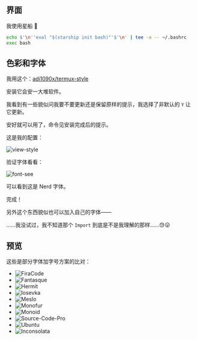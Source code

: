
## 界面

我使用星船 🚀

~~~ sh
echo $'\n''eval "$(starship init bash)"'$'\n' | tee -a -- ~/.bashrc
exec bash
~~~

## 色彩和字体

我用这个：[adi1090x/termux-style](https://github.com/adi1090x/termux-style)

安装它会安一大堆软件。

我看到有一些貌似问我要不要更新还是保留原样的提示，我选择了非默认的 `Y` 让它更新。

安好就可以用了，命令见安装完成后的提示。

这是我的配置：

![view-style](./Screenshot_2022-04-29-12-08-08-39_84d3000e3f4017145260f7618db1d683.jpg)

验证字体看看：

![font-see](./Screenshot_2022-04-29-12-21-54-87_84d3000e3f4017145260f7618db1d683.jpg)

可以看到这是 Nerd 字体。

完成！

另外这个东西貌似也可以加入自己的字体——

……我没试过，我不知道那个 `Import` 到底是不是我理解的那样……😓😜

## 预览

这些是部分字体加字号方案的比对：

- ![FiraCode](Screenshot_2022-04-29-21-43-34-64_84d3000e3f4017145260f7618db1d683.jpg)
- ![Fantasque](Screenshot_2022-04-29-21-44-18-90_84d3000e3f4017145260f7618db1d683.jpg)
- ![Hermit](Screenshot_2022-04-29-21-45-07-72_84d3000e3f4017145260f7618db1d683.jpg)
- ![Iosevka](Screenshot_2022-04-29-21-54-40-69_84d3000e3f4017145260f7618db1d683.jpg)
- ![Meslo](Screenshot_2022-04-29-21-56-01-48_84d3000e3f4017145260f7618db1d683.jpg)
- ![Monofur](Screenshot_2022-04-29-21-56-45-96_84d3000e3f4017145260f7618db1d683.jpg)
- ![Monoid](Screenshot_2022-04-29-21-57-29-70_84d3000e3f4017145260f7618db1d683.jpg)
- ![Source-Code-Pro](Screenshot_2022-04-29-21-58-42-30_84d3000e3f4017145260f7618db1d683.jpg)
- ![Ubuntu](Screenshot_2022-04-29-21-59-20-30_84d3000e3f4017145260f7618db1d683.jpg)
- ![Inconsolata](Screenshot_2022-04-29-22-04-28-43_84d3000e3f4017145260f7618db1d683.jpg)







